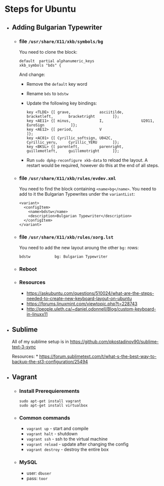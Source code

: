 # Steps for Ubuntu

* ## Adding Bulgarian Typewriter

	* ### file `/usr/share/X11/xkb/symbols/bg`

		You need to clone the block:

		```
		default  partial alphanumeric_keys
		xkb_symbols "bds" {
		```

		And change:

		* Remove the `default` key word
		* Rename `bds` to `bdstw`
		* Update the following key bindings:

			```
			key <TLDE> {[ grave,             asciitilde,        bracketleft,       bracketright        ]};
			key <AE11> {[ minus,             I,                 U2011,             EuroSign            ]};
			key <AE12> {[ period,            V                                                         ]};
			key <AC01> {[ Cyrillic_softsign, U042C,             Cyrillic_yeru,     Cyrillic_YERU       ]};
			key <BKSL> {[ parenleft,         parenright,        guillemotleft,     guillemotright      ]};
			```

		* Run `sudo dpkg-reconfigure xkb-data` to reload the layout. A restart would be required, however do this at the end of all steps.

	* ### file `/usr/share/X11/xkb/rules/evdev.xml`

		You need to find the block containing `<name>bg</name>`. You need to add to it the Bulgarian Typewrites under the `variantList`:

		```
		<variant>
		  <configItem>
			<name>bdstw</name>
			<description>Bulgarian Typewriter</description>
		  </configItem>
		</variant>
		```

	* ### file `/usr/share/X11/xkb/rules/xorg.lst`

		You need to add the new layout aroung the other `bg:` rows:

		```
		bdstw           bg: Bulgarian Typewriter
		```

	* ### Reboot
	* ### Resources
		* https://askubuntu.com/questions/510024/what-are-the-steps-needed-to-create-new-keyboard-layout-on-ubuntu
		* https://forums.linuxmint.com/viewtopic.php?t=228743
		* http://people.uleth.ca/~daniel.odonnell/Blog/custom-keyboard-in-linuxx11

* ## Sublime
	All of my sublime setup is in https://github.com/pkostadinov90/sublime-text-3-sync
	
	Resources:
		* https://forum.sublimetext.com/t/what-s-the-best-way-to-backup-the-st3-configuration/25494

* ## Vagrant
	* ### Install Prerequierements
		```
		sudo apt-get install vagrant
		sudo apt-get install virtualbox
		```
	
	* ### Common commands
		* `vagrant up` - start and compile
		* `vagrant halt` - shutdown
		* `vagrant ssh` - ssh to the virtual machine
		* `vagrant reload` - update after changing the config
		* `vagrant destroy` - destroy the entire box
		
	* ### MySQL
		* user: `dbuser`
		* pass: `toor`

